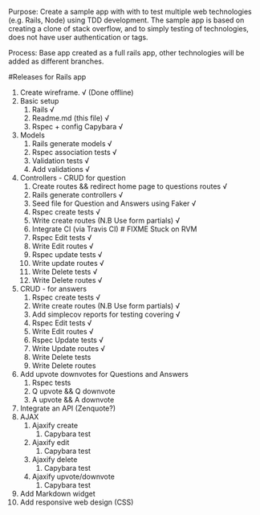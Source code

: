 Purpose:  Create a sample app with with to test multiple web technologies (e.g. Rails, Node) using TDD development. The sample app is based on creating a clone of stack overflow, and to simply testing of technologies, does not have user authentication or tags.

Process: Base app created as a full rails app, other technologies will be added as different branches.

#Releases for Rails app
1. Create wireframe. √ (Done offline)
2. Basic setup
    1. Rails √
    2. Readme.md (this file) √
    3. Rspec + config Capybara √
3. Models
    1. Rails generate models √
    2. Rspec association tests √
    3. Validation tests √
    4. Add validations √
4. Controllers - CRUD for question
    1. Create routes && redirect home page to questions routes √
    2. Rails generate controllers √
    3. Seed file for Question and Answers using Faker √
    4. Rspec create tests √
    5. Write create routes (N.B Use form partials) √
    6. Integrate CI (via Travis CI) # FIXME Stuck on RVM
    7. Rspec Edit tests √
    8. Write Edit routes √
    9. Rspec update tests √
    10. Write update routes √
    11. Write Delete tests √
    12. Write Delete routes √
5. CRUD - for answers 
    1. Rspec create tests √
    2. Write create routes (N.B Use form partials) √
    3. Add simplecov reports for testing covering √
    4. Rspec Edit tests √
    5. Write Edit routes √
    6. Rspec Update tests √
    7. Write Update routes √
    8. Write Delete tests 
    9. Write Delete routes 
6. Add upvote downvotes for Questions and Answers
    1. Rspec tests
    2. Q upvote && Q downvote
    3. A upvote && A downvote
7. Integrate an API (Zenquote?)
8. AJAX
    1. Ajaxify create 
        1. Capybara test
    2. Ajaxify edit
        1. Capybara test 
    3. Ajaxify delete
        1. Capybara test
    4. Ajaxify upvote/downvote
        1. Capybara test
9. Add Markdown widget
10. Add responsive web design (CSS)
